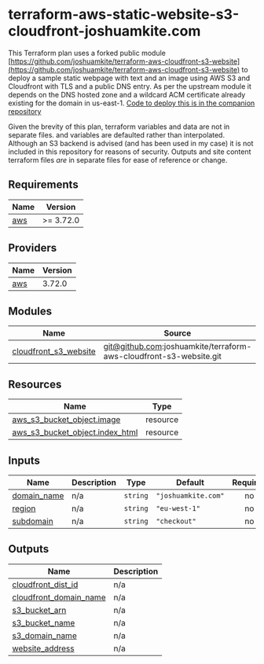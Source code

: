# terraform-aws-static-website-s3-cloudfront-joshuamkite.com

This Terraform plan uses a forked public module [https://github.com/joshuamkite/terraform-aws-cloudfront-s3-website](https://github.com/joshuamkite/terraform-aws-cloudfront-s3-website) to deploy a sample static webpage with text and an image using AWS S3 and Cloudfront with TLS and a public DNS entry. As per the upstream module it depends on the DNS hosted zone and a wildcard ACM certificate already existing for the domain in us-east-1. [Code to deploy this is in the companion repository](https://github.com/joshuamkite/terraform-aws-acm-certificate-joshuamkite.com)

Given the brevity of this plan, terraform variables and data are not in separate files. and variables are defaulted rather than interpolated. Although an S3 backend is advised (and has been used in my case) it is not included in this repository for reasons of security. Outputs and site content terraform files *are* in separate files for ease of reference or change. 

## Requirements

| Name | Version |
|------|---------|
| <a name="requirement_aws"></a> [aws](#requirement\_aws) | >= 3.72.0 |

## Providers

| Name | Version |
|------|---------|
| <a name="provider_aws"></a> [aws](#provider\_aws) | 3.72.0 |

## Modules

| Name | Source | Version |
|------|--------|---------|
| <a name="module_cloudfront_s3_website"></a> [cloudfront\_s3\_website](#module\_cloudfront\_s3\_website) | git@github.com:joshuamkite/terraform-aws-cloudfront-s3-website.git | v1.2.4 |

## Resources

| Name | Type |
|------|------|
| [aws_s3_bucket_object.image](https://registry.terraform.io/providers/hashicorp/aws/latest/docs/resources/s3_bucket_object) | resource |
| [aws_s3_bucket_object.index_html](https://registry.terraform.io/providers/hashicorp/aws/latest/docs/resources/s3_bucket_object) | resource |

## Inputs

| Name | Description | Type | Default | Required |
|------|-------------|------|---------|:--------:|
| <a name="input_domain_name"></a> [domain\_name](#input\_domain\_name) | n/a | `string` | `"joshuamkite.com"` | no |
| <a name="input_region"></a> [region](#input\_region) | n/a | `string` | `"eu-west-1"` | no |
| <a name="input_subdomain"></a> [subdomain](#input\_subdomain) | n/a | `string` | `"checkout"` | no |

## Outputs

| Name | Description |
|------|-------------|
| <a name="output_cloudfront_dist_id"></a> [cloudfront\_dist\_id](#output\_cloudfront\_dist\_id) | n/a |
| <a name="output_cloudfront_domain_name"></a> [cloudfront\_domain\_name](#output\_cloudfront\_domain\_name) | n/a |
| <a name="output_s3_bucket_arn"></a> [s3\_bucket\_arn](#output\_s3\_bucket\_arn) | n/a |
| <a name="output_s3_bucket_name"></a> [s3\_bucket\_name](#output\_s3\_bucket\_name) | n/a |
| <a name="output_s3_domain_name"></a> [s3\_domain\_name](#output\_s3\_domain\_name) | n/a |
| <a name="output_website_address"></a> [website\_address](#output\_website\_address) | n/a |
